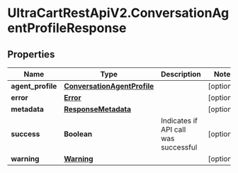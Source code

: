 # UltraCartRestApiV2.ConversationAgentProfileResponse

## Properties

Name | Type | Description | Notes
------------ | ------------- | ------------- | -------------
**agent_profile** | [**ConversationAgentProfile**](ConversationAgentProfile.md) |  | [optional] 
**error** | [**Error**](Error.md) |  | [optional] 
**metadata** | [**ResponseMetadata**](ResponseMetadata.md) |  | [optional] 
**success** | **Boolean** | Indicates if API call was successful | [optional] 
**warning** | [**Warning**](Warning.md) |  | [optional] 


